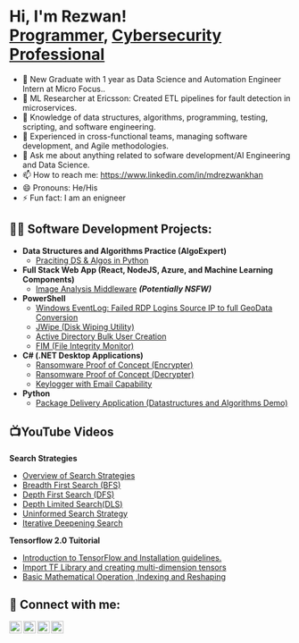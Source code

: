 <h1>Hi, I'm Rezwan! <br/><a href="https://github.com/RezwanHassanKhan">Programmer</a>, <a href="https://www.linkedin.com/in/mdrezwankhan">Cybersecurity Professional</a></h1>


- 🔭 New Graduate with 1 year as Data Science and Automation Engineer Intern at Micro Focus.. 
- 🌱 ML Researcher at Ericsson: Created ETL pipelines for fault detection in microservices.
- 👯 Knowledge of data structures, algorithms, programming, testing, scripting, and software engineering.
- 🤔 Experienced in cross-functional teams, managing software development, and Agile methodologies.
- 💬 Ask me about anything related to sofware development/AI Engineering and Data Science. 
- 📫 How to reach me: https://www.linkedin.com/in/mdrezwankhan
- 😄 Pronouns: He/His
- ⚡ Fun fact: I am an enigneer

<h2>👨‍💻 Software Development Projects:</h2>

- <b>Data Structures and Algorithms Practice (AlgoExpert)</b>
  - [Praciting DS & Algos in Python](https://github.com/joshmadakor1/Algorithms-Practice)
- <b>Full Stack Web App (React, NodeJS, Azure, and Machine Learning Components)</b>
  - [Image Analysis Middleware](https://github.com/joshmadakor1/4chan-Image-Analysis-Middleware-C964) <b><i>(Potentially NSFW)</b></i>
- <b>PowerShell</b>
  - [Windows EventLog: Failed RDP Logins Source IP to full GeoData Conversion](https://github.com/joshmadakor1/Sentinel-Lab)
  - [JWipe (Disk Wiping Utility)](https://github.com/joshmadakor1/Jwipe.PowerShell)
  - [Active Directory Bulk User Creation](https://github.com/joshmadakor1/AD_PS)
  - [FIM (File Integrity Monitor)](https://github.com/joshmadakor1/PowerShell-Integrity-FIM)
- <b>C# (.NET Desktop Applications)</b>
  - [Ransomware Proof of Concept (Encrypter)](https://github.com/joshmadakor1/EncrypterPOC)
  - [Ransomware Proof of Concept (Decrypter)](https://github.com/joshmadakor1/DecrypterPOC)
  - [Keylogger with Email Capability](https://github.com/joshmadakor1/Key-Logger-With-Email)
- <b>Python</b>
  - [Package Delivery Application (Datastructures and Algorithms Demo)](https://github.com/joshmadakor1/Package-Delivery-Pathfinding-Algorithm)

<h2>📺YouTube Videos</h2>
<b>Search Strategies</b>

- [Overview of Search Strategies](https://youtu.be/Ti5YKXnKivw)
- [Breadth First Search (BFS)](https://youtu.be/j6bV7RZJ8w0)
- [Depth First Search (DFS)](https://youtu.be/uplrJzQYmyo)
- [Depth Limited Search(DLS)](https://youtu.be/O51nUWJfvDc)
- [Uninformed Search Strategy](https://youtu.be/BNV6jt8B_vM)
- [Iterative Deepening Search](https://youtu.be/98aYV_SqDsI)

<b>Tensorflow 2.0 Tuitorial </b>

- [Introduction to TensorFlow and Installation guidelines.]([https://youtu.be/Ti5YKXnKivw](https://youtu.be/GFASR30hk2o))
- [Import TF Library and creating multi-dimension tensors](https://youtu.be/a13P_zMcGy8)
- [Basic Mathematical Operation ,Indexing and Reshaping](https://youtu.be/WI1HLScpsck)
  

<h2> 🤳 Connect with me:</h2>

[<img align="left" alt="JoshMadakor | YouTube" width="22px" src="https://cdn.jsdelivr.net/npm/simple-icons@v3/icons/youtube.svg" />][youtube]
[<img align="left" alt="JoshMadakor | Twitter" width="22px" src="https://cdn.jsdelivr.net/npm/simple-icons@v3/icons/twitter.svg" />][twitter]
[<img align="left" alt="JoshMadakor | LinkedIn" width="22px" src="https://cdn.jsdelivr.net/npm/simple-icons@v3/icons/linkedin.svg" />][linkedin]
[<img align="left" alt="JoshMadakor | Instagram" width="22px" src="https://cdn.jsdelivr.net/npm/simple-icons@v3/icons/instagram.svg" />][instagram]

[twitter]: https://twitter.com/joshmadakor
[youtube]: https://www.youtube.com/c/joshmadakor
[instagram]: https://www.instagram.com/joshmadakor/
[linkedin]: https://linkedin.com/in/joshmadakor

<!--
**joshmadakor1/joshmadakor1** is a ✨ _special_ ✨ repository because its `README.md` (this file) appears on your GitHub profile.

